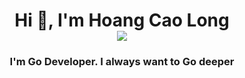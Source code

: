 <h1 align="center">
  Hi 👋, I'm Hoang Cao Long 
  <div><img src="golang-ico.ico"/></div>
</h1>
<h3 align="center">I'm Go Developer. I always want to Go deeper</h3>
